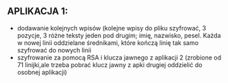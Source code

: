 ## APLIKACJA 1: ##
* dodawanie  kolejnych wpisów (kolejne wpisy do pliku szyfrować, 3 pozycje, 3 różne teksty jeden pod drugim; imię, nazwisko, pesel. Każda w nowej linii oddzielane średnikami, które kończą linię tak samo szyfrować do nowych linii
* szyfrowanie za pomocą RSA i klucza jawnego z aplikacji 2 (zrobione od 71 linijki,ale trzeba pobrać klucz jawny z apki drugiej oddzielić do osobnej aplikacji)
